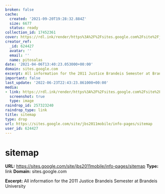 ```yaml
---
broken: false
cache:
  created: '2021-09-20T19:28:32.884Z'
  size: 6677
  status: ready
collection_id: 17452361
cover: https://rdl.ink/render/https%3A%2F%2Fsites.google.com%2Fsite%2Fjbs2011mobile%2Finfo-pages%2Fsitemap
creator_ref:
  _id: 624427
  avatar: ''
  email: ''
  name: pitosalas
date: '2021-04-06T13:40:23.053000+00:00'
domain: sites.google.com
excerpt: All information for the 2011 Justice Brandeis Semester at Brandeis University
important: false
last_update: '2022-06-23T22:43:23.861000+00:00'
media:
- link: https://rdl.ink/render/https%3A%2F%2Fsites.google.com%2Fsite%2Fjbs2011mobile%2Finfo-pages%2Fsitemap
  screenshot: true
  type: image
raindrop_id: 257323240
raindrop_type: link
title: sitemap
type: drop
url: https://sites.google.com/site/jbs2011mobile/info-pages/sitemap
user_id: 624427
---
```


# sitemap

**URL:** https://sites.google.com/site/jbs2011mobile/info-pages/sitemap
**Type:** link
**Domain:** sites.google.com

**Excerpt:** All information for the 2011 Justice Brandeis Semester at Brandeis University
